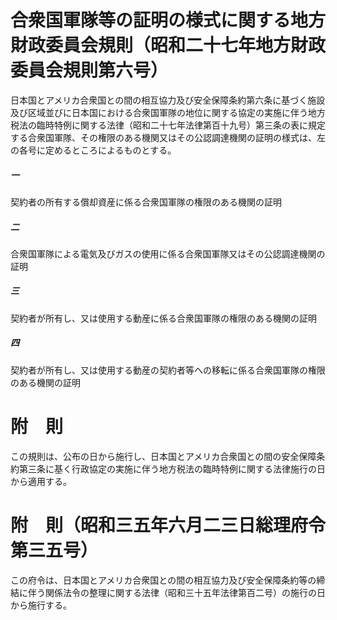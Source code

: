 # 合衆国軍隊等の証明の様式に関する地方財政委員会規則（昭和二十七年地方財政委員会規則第六号）
日本国とアメリカ合衆国との間の相互協力及び安全保障条約第六条に基づく施設及び区域並びに日本国における合衆国軍隊の地位に関する協定の実施に伴う地方税法の臨時特例に関する法律（昭和二十七年法律第百十九号）第三条の表に規定する合衆国軍隊、その権限のある機関又はその公認調達機関の証明の様式は、左の各号に定めるところによるものとする。
##### 一
契約者の所有する償却資産に係る合衆国軍隊の権限のある機関の証明
##### 二
合衆国軍隊による電気及びガスの使用に係る合衆国軍隊又はその公認調達機関の証明
##### 三
契約者が所有し、又は使用する動産に係る合衆国軍隊の権限のある機関の証明
##### 四
契約者が所有し、又は使用する動産の契約者等への移転に係る合衆国軍隊の権限のある機関の証明
# 附　則
この規則は、公布の日から施行し、日本国とアメリカ合衆国との間の安全保障条約第三条に基く行政協定の実施に伴う地方税法の臨時特例に関する法律施行の日から適用する。
# 附　則（昭和三五年六月二三日総理府令第三五号）
この府令は、日本国とアメリカ合衆国との間の相互協力及び安全保障条約等の締結に伴う関係法令の整理に関する法律（昭和三十五年法律第百二号）の施行の日から施行する。
